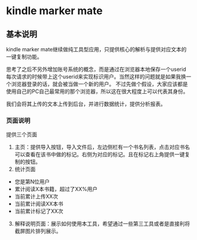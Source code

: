 # kindle marker mate
## 基本说明
kindle marker mate继续做纯工具型应用，只提供核心的解析与提供对应文本的一键复制功能。

思考了之后不另外增加账号系统的概念，而是通过在浏览器本地保存一个userid 每次请求的时候带上这个userid来实现标识用户。当然这样的问题就是如果我换一个浏览器登录的话，就会被当做一个新的用户。
不过先做个假设，大家应该都是使用自己的PC自己最常用的那个浏览器，所以这在很大程度上可以代表其身份。

我们会将其上传的文本上传到后台，并进行数据统计，提供分析报表。

### 页面说明
提供三个页面

1. 主页：提供导入按钮，导入文件后，左边侧栏有一个书名列表，点击对应书名可以查看在该书中做的标记。右侧为对应的标记。且在标记右上角提供一键复制的按钮。
2. 统计页面
- 您是第N位用户
- 累计阅读X本书籍，超过了XX%用户
- 当前累计上传XX次
- 当前累计阅读XX本书
- 当前累计标记了XX次
3. 解释说明页面：展示如何使用本工具，希望通过一些第三工具或者是直接利将截屏图片排列展示。


